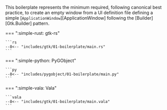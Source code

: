 This boilerplate represents the minimum required, following canonical best practice, to create an empty window from a UI definition file defining a simple [`ApplicationWindow`][ApplicationWindow] following the [Builder][Gtk.Builder] pattern.

=== ":simple-rust: gtk-rs"

    ```rs
    --8<-- "includes/gtk/01-boilerplate/main.rs"
    ```

=== ":simple-python: PyGObject"

    ```py
    --8<-- "includes/pygobject/01-boilerplate/main.py"
    ```

=== ":simple-vala: Vala"

    ```vala
    --8<-- "includes/gtk/01-boilerplate/main.vala"
    ```

